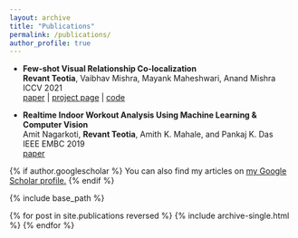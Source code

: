 ```yaml
---
layout: archive
title: "Publications"
permalink: /publications/
author_profile: true
---
```

<!-- TEMP WAY -->
* <strong>Few-shot Visual Relationship Co-localization</strong> <br>
  <strong>Revant Teotia</strong>, Vaibhav Mishra, Mayank Maheshwari, Anand Mishra <br>
  ICCV 2021 <br>
  [paper](https://arxiv.org/abs/2108.11618) | [project page](https://vl2g.github.io/projects/vrc/) | [code](https://github.com/vl2g/VRC.git)

* <strong>Realtime Indoor Workout Analysis Using Machine Learning & Computer Vision</strong> <br>
  Amit Nagarkoti, <strong> Revant Teotia</strong>, Amith K. Mahale, and Pankaj K. Das <br>
  IEEE EMBC 2019 <br>
  [paper](https://ieeexplore.ieee.org/document/8856547)

<!-- TEMP WAY END -->
<!-- TODO : IN FUTURE ADD PROJECS IN _projects and use the code below -->

{% if author.googlescholar %}
  You can also find my articles on <u><a href="{{author.googlescholar}}">my Google Scholar profile</a>.</u>
{% endif %}

{% include base_path %}

{% for post in site.publications reversed %}
  {% include archive-single.html %}
{% endfor %}
